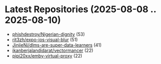 # Latest Repositories (2025-08-08 .. 2025-08-10)

- [phishdestroy/Nigerian-dignity](https://github.com/phishdestroy/Nigerian-dignity) (53)
- [rit3zh/expo-ios-visual-blur](https://github.com/rit3zh/expo-ios-visual-blur) (51)
- [JinjieNi/dlms-are-super-data-learners](https://github.com/JinjieNi/dlms-are-super-data-learners) (41)
- [ikanberjalandidarat/vectormancer](https://github.com/ikanberjalandidarat/vectormancer) (22)
- [pipi20xx/emby-virtual-proxy](https://github.com/pipi20xx/emby-virtual-proxy) (22)
